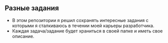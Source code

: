 ## Разные задания

- В этом репозитории я решил сохранять интересные задания с которыми я сталкиваюсь в течении моей карьеры разработчика. 
- Каждая задача/задание будет храниться в своей папке и иметь свое описание.